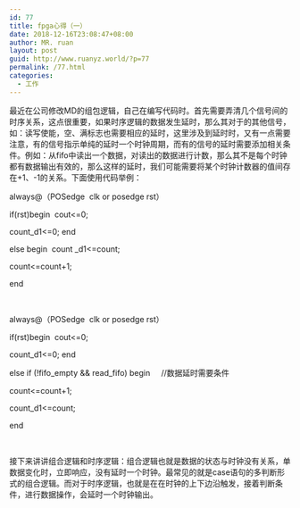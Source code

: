 ```yaml
---
id: 77
title: fpga心得（一）
date: 2018-12-16T23:08:47+08:00
author: MR. ruan
layout: post
guid: http://www.ruanyz.world/?p=77
permalink: /77.html
categories:
  - 工作
---
```

最近在公司修改MD的组包逻辑，自己在编写代码时。首先需要弄清几个信号间的时序关系，这点很重要，如果时序逻辑的数据发生延时，那么其对于的其他信号，如：读写使能，空、满标志也需要相应的延时，这里涉及到延时时，又有一点需要注意，有的信号指示单纯的延时一个时钟周期，而有的信号的延时需要添加相关条件。例如：从fifo中读出一个数据，对读出的数据进行计数，那么其不是每个时钟都有数据输出有效的，那么这样的延时，我们可能需要将某个时钟计数器的值间存在+1、-1的关系。下面使用代码举例：

always@（POSedge  clk or posedge rst）

if(rst)begin  cout<=0;

count_d1<=0; end

else begin  count _d1<=count;

count<=count+1;

end

&nbsp;

always@（POSedge  clk or posedge rst）

if(rst)begin  cout<=0;

count_d1<=0; end

else if (!fifo\_empty && read\_fifo) begin     //数据延时需要条件

count<=count+1;

count_d1<=count;

end

&nbsp;

接下来讲讲组合逻辑和时序逻辑：组合逻辑也就是数据的状态与时钟没有关系，单数据变化时，立即响应，没有延时一个时钟。最常见的就是case语句的多判断形式的组合逻辑。而对于时序逻辑，也就是在在时钟的上下边沿触发，接着判断条件，进行数据操作，会延时一个时钟输出。